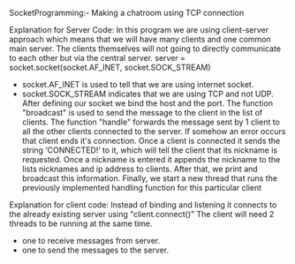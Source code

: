 SocketProgramming:- Making a chatroom using TCP connection

Explanation for Server Code:
In this program we are using client-server approach which means that we will have many clients and 
one common main server.
The clients themselves will not going to directly communicate to each other but via the central server.
server = socket.socket(socket.AF_INET, socket.SOCK_STREAM)
- socket.AF_INET is used to tell that we are using internet socket.
- socket.SOCK_STREAM indicates that we are using TCP and not UDP.
After defining our socket we bind the host and the port.
The function "broadcast" is used to send the message to the client in the list of clients.
The function "handle" forwards the message sent by 1 client to all the other clients connected to the 
server. If somehow an error occurs that client ends it's connection.
Once a client is connected it sends the string ‘CONNECTED!’ to it, which will tell the client that
its nickname is requested. Once a nickname is entered it appends the nickname to the lists nicknames and
ip address to clients. After that, we print and broadcast this information. 
Finally, we start a new thread that runs the previously implemented handling function for this particular client

Explanation for client code:
Instead of binding and listening it connects to the already existing server using "client.connect()"
The client will need 2 threads to be running at the same time.
- one to receive messages from server.
- one to send the messages to the server.
